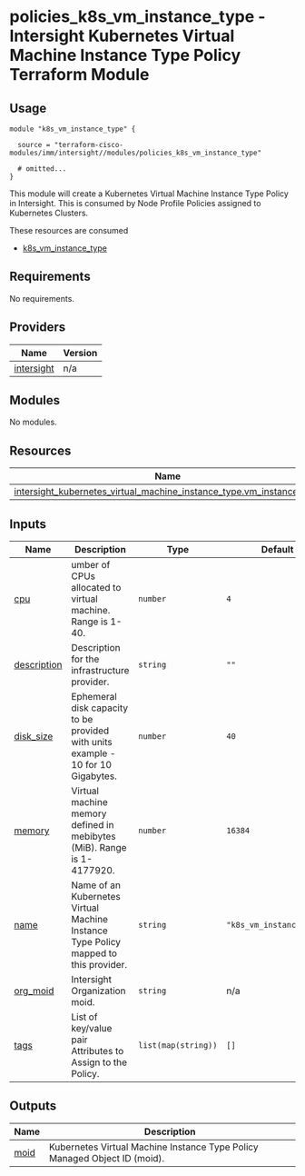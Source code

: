 # policies_k8s_vm_instance_type - Intersight Kubernetes Virtual Machine Instance Type Policy Terraform Module

## Usage

```hcl
module "k8s_vm_instance_type" {

  source = "terraform-cisco-modules/imm/intersight//modules/policies_k8s_vm_instance_type"

  # omitted...
}
```

This module will create a Kubernetes Virtual Machine Instance Type Policy in Intersight.  This is consumed by Node Profile Policies assigned to Kubernetes Clusters.  

These resources are consumed

* [k8s_vm_instance_type](https://registry.terraform.io/providers/CiscoDevNet/intersight/latest/docs/resources/kubernetes_virtual_machine_instance_type)

<!-- BEGINNING OF PRE-COMMIT-TERRAFORM DOCS HOOK -->
## Requirements

No requirements.

## Providers

| Name | Version |
|------|---------|
| <a name="provider_intersight"></a> [intersight](#provider\_intersight) | n/a |

## Modules

No modules.

## Resources

| Name | Type |
|------|------|
| [intersight_kubernetes_virtual_machine_instance_type.vm_instance_type](https://registry.terraform.io/providers/CiscoDevNet/intersight/latest/docs/resources/kubernetes_virtual_machine_instance_type) | resource |

## Inputs

| Name | Description | Type | Default | Required |
|------|-------------|------|---------|:--------:|
| <a name="input_cpu"></a> [cpu](#input\_cpu) | umber of CPUs allocated to virtual machine.  Range is 1-40. | `number` | `4` | no |
| <a name="input_description"></a> [description](#input\_description) | Description for the infrastructure provider. | `string` | `""` | no |
| <a name="input_disk_size"></a> [disk\_size](#input\_disk\_size) | Ephemeral disk capacity to be provided with units example - 10 for 10 Gigabytes. | `number` | `40` | no |
| <a name="input_memory"></a> [memory](#input\_memory) | Virtual machine memory defined in mebibytes (MiB).  Range is 1-4177920. | `number` | `16384` | no |
| <a name="input_name"></a> [name](#input\_name) | Name of an Kubernetes Virtual Machine Instance Type Policy mapped to this provider. | `string` | `"k8s_vm_instance_type"` | no |
| <a name="input_org_moid"></a> [org\_moid](#input\_org\_moid) | Intersight Organization moid. | `string` | n/a | yes |
| <a name="input_tags"></a> [tags](#input\_tags) | List of key/value pair Attributes to Assign to the Policy. | `list(map(string))` | `[]` | no |

## Outputs

| Name | Description |
|------|-------------|
| <a name="output_moid"></a> [moid](#output\_moid) | Kubernetes Virtual Machine Instance Type Policy Managed Object ID (moid). |
<!-- END OF PRE-COMMIT-TERRAFORM DOCS HOOK -->
